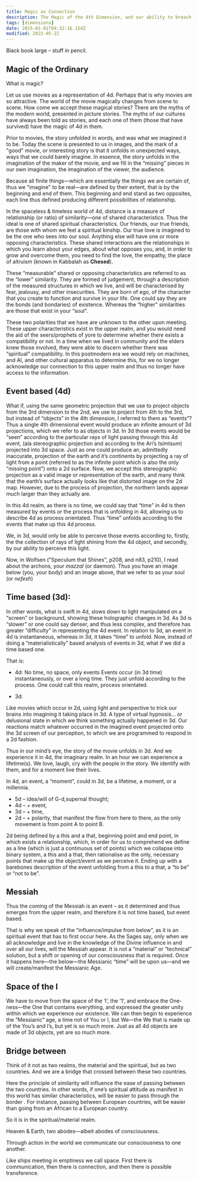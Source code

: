 ```yaml
---
title: Magic as Connection
description: The Magic of the 4th Dimension, and our ability to breach this realm and that one.
tags: [dimensions]
date: 2015-01-01T04:32:16.154Z
modified: 2022-05-22
---
```


Black book large – stuff in pencil.

## Magic of the Ordinary

What is magic?

Let us use movies as a representation of 4d. Perhaps that is why movies are so attractive. The world of the movie magically changes from scene to scene. How come we accept these magical stories? There are the myths of the modern world, presented in picture stories. The myths of our cultures have always been told as stories, and each one of them (those that have survived) have the magic of 4d in them.

Prior to movies, the story unfolded in words, and was what we imagined it to be. Today the scene is presented to us in images, and the mark of a "good" movie, or interesting story is that it unfolds in unexpected ways, ways that we could barely imagine. In essence, the story unfolds in the imagination of the maker of the movie, and we fill in the “missing” pieces in our own imagination, the imagination of the viewer, the audience.

Because all finite things&mdash;which are essentially the things we are certain of, thus we "imagine" to be real&mdash;are defined by their extent, that is by the beginning and end of them. This beginning and end stand as two opposites, each line thus defined producing different possibilities of relationship.

In the spaceless & timeless world of 4d, distance is a measure of relationship (or ratio) of similarity&mdash;one of shared characteristics. Thus the ideal is one of shared spiritual characteristics. Our friends, our true friends, are those with whom we feel a spiritual kinship. Our true love is imagined to be the one who sees into our soul. Anything else will have one or more opposing characteristics. These shared interactions are the relationships in which you learn about your edges, about what opposes you, and, in order to grow and overcome them, you need to find the love, the empathy, the place of altruism (known in Kabbalah as **Chesed**).

These “measurable” shared or opposing characteristics are referred to as the “lower” similarity. They are formed of judgement, through a description of the measured structures in which we live, and will be characterised by fear, jealousy, and other insecurities. They are born of ego, of the character that you create to function and survive in your life. One could say they are the bonds (and bondaries) of existence. Whereas the “higher” similarities are those that exist in your “soul”.

These two polarities that we have are unknown to the other upon meeting. These upper characteristics exist in the upper realm, and you would need the aid of the seers/prophets of yore to determine whether there exists a compatibility or not. In a time when we lived in community and the elders knew those involved, they were able to discern whether there was “spiritual” compatibility. In this postmodern era we would rely on machines, and AI, and other cultural apparatus to determine this, for we no longer acknowledge our connection to this upper realm and thus no longer have access to the information.

## Event based (4d)

What if, using the same geometric projection that we use to project objects from the 3rd dimension to the 2nd, we use to project from 4th to the 3rd, but instead of “objects” in the 4th dimension, I referred to them as “events”? Thus a single 4th dimensional event would produce an infinite amount of 3d projections, which we refer to as objects in 3d. In 3d those events would be “seen” according to the particular rays of light passing through this 4d event, (ala stereographic projection and according to the Ari’s _tsimtsum_) projected into 3d space. Just as one could produce an, admittedly inaccurate, projection of the earth and it’s continents by projecting a ray of light from a point (referred to as the infinite point which is also the only “missing point”) onto a 2d surface. Now, we accept this stereographic projection as a valid image or representation of the earth, and many think that the earth’s surface actually looks like that distorted image on the 2d map. However, due to the process of projection, the northern lands appear much larger than they actually are.

In this 4d realm, as there is no time, we could say that “time” in 4d is then measured by events or the process that is unfolding in 4d, allowing us to describe 4d as process orientated. Thus “time” unfolds according to the events that make up this 4d process.

We, in 3d, would only be able to perceive those events according to, firstly, the the collection of rays of light shining from the 4d object, and secondly, by our ability to perceive this light.

Now, in Wolfsen ("Speculum that Shines", p208, and n83, p210), I read about the archons, your _mazzal_ (or daemon). Thus you have an image below (you, your body) and an image above, that we refer to as your soul (or _nefesh_)

## Time based (3d):

In other words, what is swift in 4d, slows down to light manipulated on a “screen” or background, showing these holographic changes in 3d. As 3d is “slower” or one could say denser, and thus less complex, and therefore has greater “difficulty” in representing the 4d event. In relation to 3d, an event in 4d is instantaneous, whereas in 3d, it takes “time” to unfold. Now, instead of doing a “materialistically” based analysis of events in 3d, what if we did a time based one.

That is:

- 4d: No time, no space, only events
  Events occur (in 3d time) instantaneously, or over a long time.
  They just unfold according to the process.
  One could call this realm, process orientated.

- 3d:

Like movies which occur in 2d, using light and perspective to trick our brains into imagining it taking place in 3d. A type of virtual hypnosis... or delusional state in which we think something actually happened in 3d. Our reactions match whatever occurred in the imagined event projected onto the 3d screen of our perception, to which we are programmed to respond in a 2d fashion.

Thus in our mind’s eye, the story of the movie unfolds in 3d. And we experience it in 4d, the imaginary realm. In an hour we can experience a lifetime(s). We love, laugh, cry with the people in the story. We identify with them, and for a moment live their lives.

In 4d, an event, a “moment”, could in 3d, be a lifetime, a moment, or a millennia.

- 5d – idea/will of G-d,supernal thought;
- 4d – + event,
- 3d – + time,
- 2d – + polarity, that manifest the flow from here to there, as the only movement is from point A to point B.

2d being defined by a this and a that, beginning point and end point, in which exists a relationship, which, in order for us to comprehend we define as a line (which is just a continuous set of points) which we collapse into binary system, a this and a that, then rationalise as the only, necessary points that make up the object/event as we perceive it. Ending up with a barebones description of the event unfolding from a this to a that, a “to be” or “not to be”.

## Messiah

Thus the coming of the Messiah is an event – as it determined and thus emerges from the upper realm, and therefore it is not time based, but event based.

That is why we speak of the “influence/impulse from below”, as it is an spiritual event that has to first occur here. As the Sages say, only when we all acknowledge and live in the knowledge of the Divine influence in and over all our lives, will the Messiah appear. It is not a “material” or “technical” solution, but a shift or opening of our consciousness that is required. Once it happens here—the below—the Messianic “time” will be upon us—and we will create/manifest the Messianic Age.

## Space of the I

We have to move from the space of the ‘I’, the ‘1’, and embrace the One-ness—the One that contains everything, and expressed the greater unity within which we experience our existence. We can then begin to experience the “Messianic” age, a time not of You or I, but We—the We that is made up of the You’s and I’s, but yet is so much more. Just as all 4d objects are made of 3d objects, yet are so much more.

## Bridge between

Think of it not as two realms, the material and the spiritual, but as two countries. And we are a bridge that crossed between these two countries.

Here the principle of similarity will influence the ease of passing between the two countries. In other words, if one’s spiritual attitude as manifest in this world has similar characteristics, will be easier to pass through the border . For instance, passing between European countries, will be easier than going from an African to a European country.

So it is in the spiritual/material realm.

Heaven & Earth, two abodes—albeit abodes of consciousness.

Through action in the world we communicate our consciousness to one another.

Like ships meeting in emptiness we call space. First there is communication, then there is connection, and then there is possible transference.
